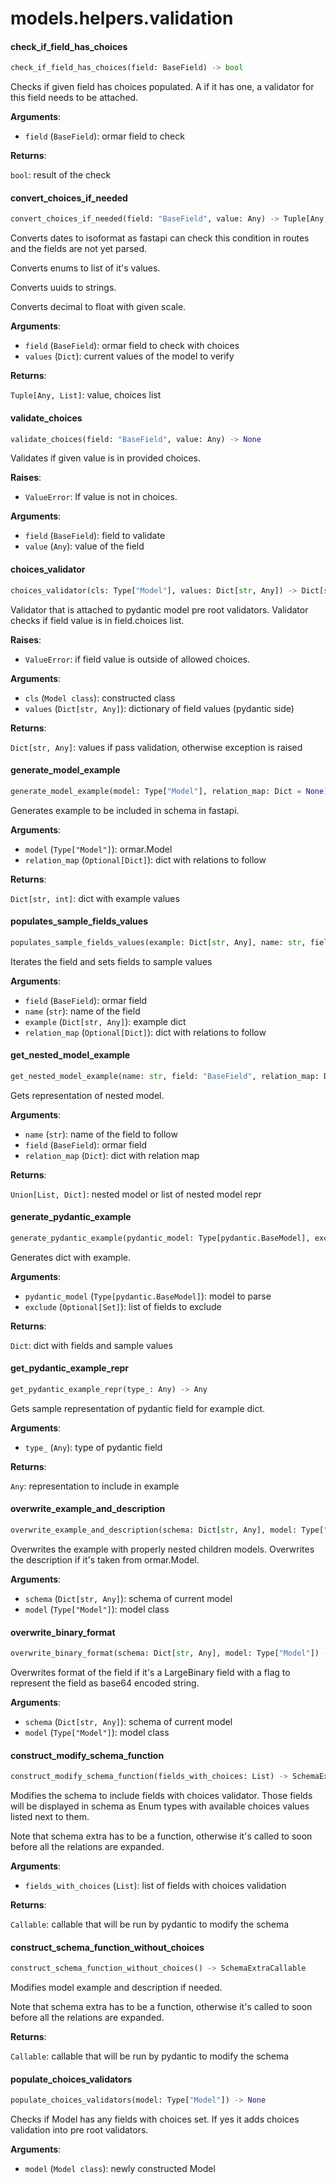 <a name="models.helpers.validation"></a>
# models.helpers.validation

<a name="models.helpers.validation.check_if_field_has_choices"></a>
#### check\_if\_field\_has\_choices

```python
check_if_field_has_choices(field: BaseField) -> bool
```

Checks if given field has choices populated.
A if it has one, a validator for this field needs to be attached.

**Arguments**:

- `field` (`BaseField`): ormar field to check

**Returns**:

`bool`: result of the check

<a name="models.helpers.validation.convert_choices_if_needed"></a>
#### convert\_choices\_if\_needed

```python
convert_choices_if_needed(field: "BaseField", value: Any) -> Tuple[Any, List]
```

Converts dates to isoformat as fastapi can check this condition in routes
and the fields are not yet parsed.

Converts enums to list of it's values.

Converts uuids to strings.

Converts decimal to float with given scale.

**Arguments**:

- `field` (`BaseField`): ormar field to check with choices
- `values` (`Dict`): current values of the model to verify

**Returns**:

`Tuple[Any, List]`: value, choices list

<a name="models.helpers.validation.validate_choices"></a>
#### validate\_choices

```python
validate_choices(field: "BaseField", value: Any) -> None
```

Validates if given value is in provided choices.

**Raises**:

- `ValueError`: If value is not in choices.

**Arguments**:

- `field` (`BaseField`): field to validate
- `value` (`Any`): value of the field

<a name="models.helpers.validation.choices_validator"></a>
#### choices\_validator

```python
choices_validator(cls: Type["Model"], values: Dict[str, Any]) -> Dict[str, Any]
```

Validator that is attached to pydantic model pre root validators.
Validator checks if field value is in field.choices list.

**Raises**:

- `ValueError`: if field value is outside of allowed choices.

**Arguments**:

- `cls` (`Model class`): constructed class
- `values` (`Dict[str, Any]`): dictionary of field values (pydantic side)

**Returns**:

`Dict[str, Any]`: values if pass validation, otherwise exception is raised

<a name="models.helpers.validation.generate_model_example"></a>
#### generate\_model\_example

```python
generate_model_example(model: Type["Model"], relation_map: Dict = None) -> Dict
```

Generates example to be included in schema in fastapi.

**Arguments**:

- `model` (`Type["Model"]`): ormar.Model
- `relation_map` (`Optional[Dict]`): dict with relations to follow

**Returns**:

`Dict[str, int]`: dict with example values

<a name="models.helpers.validation.populates_sample_fields_values"></a>
#### populates\_sample\_fields\_values

```python
populates_sample_fields_values(example: Dict[str, Any], name: str, field: BaseField, relation_map: Dict = None) -> None
```

Iterates the field and sets fields to sample values

**Arguments**:

- `field` (`BaseField`): ormar field
- `name` (`str`): name of the field
- `example` (`Dict[str, Any]`): example dict
- `relation_map` (`Optional[Dict]`): dict with relations to follow

<a name="models.helpers.validation.get_nested_model_example"></a>
#### get\_nested\_model\_example

```python
get_nested_model_example(name: str, field: "BaseField", relation_map: Dict) -> Union[List, Dict]
```

Gets representation of nested model.

**Arguments**:

- `name` (`str`): name of the field to follow
- `field` (`BaseField`): ormar field
- `relation_map` (`Dict`): dict with relation map

**Returns**:

`Union[List, Dict]`: nested model or list of nested model repr

<a name="models.helpers.validation.generate_pydantic_example"></a>
#### generate\_pydantic\_example

```python
generate_pydantic_example(pydantic_model: Type[pydantic.BaseModel], exclude: Set = None) -> Dict
```

Generates dict with example.

**Arguments**:

- `pydantic_model` (`Type[pydantic.BaseModel]`): model to parse
- `exclude` (`Optional[Set]`): list of fields to exclude

**Returns**:

`Dict`: dict with fields and sample values

<a name="models.helpers.validation.get_pydantic_example_repr"></a>
#### get\_pydantic\_example\_repr

```python
get_pydantic_example_repr(type_: Any) -> Any
```

Gets sample representation of pydantic field for example dict.

**Arguments**:

- `type_` (`Any`): type of pydantic field

**Returns**:

`Any`: representation to include in example

<a name="models.helpers.validation.overwrite_example_and_description"></a>
#### overwrite\_example\_and\_description

```python
overwrite_example_and_description(schema: Dict[str, Any], model: Type["Model"]) -> None
```

Overwrites the example with properly nested children models.
Overwrites the description if it's taken from ormar.Model.

**Arguments**:

- `schema` (`Dict[str, Any]`): schema of current model
- `model` (`Type["Model"]`): model class

<a name="models.helpers.validation.overwrite_binary_format"></a>
#### overwrite\_binary\_format

```python
overwrite_binary_format(schema: Dict[str, Any], model: Type["Model"]) -> None
```

Overwrites format of the field if it's a LargeBinary field with
a flag to represent the field as base64 encoded string.

**Arguments**:

- `schema` (`Dict[str, Any]`): schema of current model
- `model` (`Type["Model"]`): model class

<a name="models.helpers.validation.construct_modify_schema_function"></a>
#### construct\_modify\_schema\_function

```python
construct_modify_schema_function(fields_with_choices: List) -> SchemaExtraCallable
```

Modifies the schema to include fields with choices validator.
Those fields will be displayed in schema as Enum types with available choices
values listed next to them.

Note that schema extra has to be a function, otherwise it's called to soon
before all the relations are expanded.

**Arguments**:

- `fields_with_choices` (`List`): list of fields with choices validation

**Returns**:

`Callable`: callable that will be run by pydantic to modify the schema

<a name="models.helpers.validation.construct_schema_function_without_choices"></a>
#### construct\_schema\_function\_without\_choices

```python
construct_schema_function_without_choices() -> SchemaExtraCallable
```

Modifies model example and description if needed.

Note that schema extra has to be a function, otherwise it's called to soon
before all the relations are expanded.

**Returns**:

`Callable`: callable that will be run by pydantic to modify the schema

<a name="models.helpers.validation.populate_choices_validators"></a>
#### populate\_choices\_validators

```python
populate_choices_validators(model: Type["Model"]) -> None
```

Checks if Model has any fields with choices set.
If yes it adds choices validation into pre root validators.

**Arguments**:

- `model` (`Model class`): newly constructed Model

